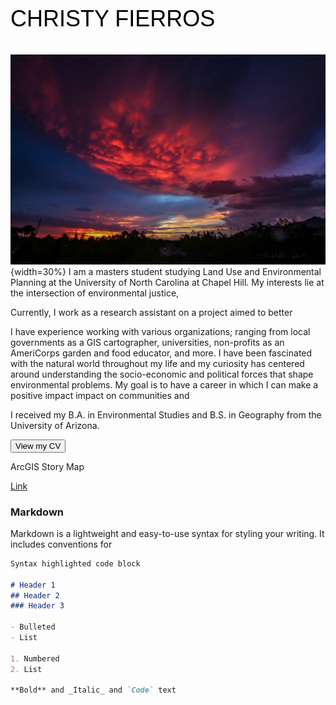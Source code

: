 <p style="font-family: arial; font-size:27pt; font-style:bold; color:black"> CHRISTY FIERROS </p>

![](images/MonsoonSunsetcopy.JPG){width=30%}
I am a masters student studying Land Use and Environmental Planning at the University of North Carolina at Chapel Hill. My interests lie at the intersection of environmental justice, 

Currently, I work as a research assistant on a project aimed to better 

I have experience working with various organizations; ranging from local governments as a GIS cartographer, universities, non-profits as an AmeriCorps garden and food educator, and more. I have been fascinated with the natural world throughout my life and my curiosity has centered around understanding the socio-economic and political forces that shape environmental problems. My goal is to have a career in which I can make a positive impact impact on communities and 

I received my B.A. in Environmental Studies and B.S. in Geography from the University of Arizona.


 <button type="button"> View my CV </button> 


ArcGIS Story Map 

[Link](https://storymaps.arcgis.com/stories/d3949a65428440819c0c149000441593?play=true&speed=medium)

### Markdown

Markdown is a lightweight and easy-to-use syntax for styling your writing. It includes conventions for

```markdown
Syntax highlighted code block

# Header 1
## Header 2
### Header 3

- Bulleted
- List

1. Numbered
2. List

**Bold** and _Italic_ and `Code` text


```

